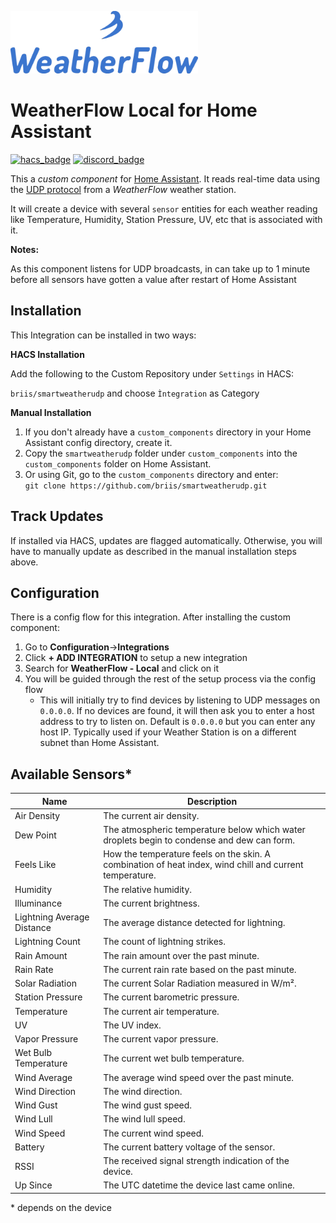 ![WeatherFlow Logo](logo.png)

# WeatherFlow Local for Home Assistant

[![hacs_badge](https://img.shields.io/badge/HACS-Custom-orange.svg)](https://github.com/custom-components/hacs) [![discord_badge](https://img.shields.io/discord/918948431714738257)](https://discord.gg/rWzPjQegRy)

This a _custom component_ for [Home Assistant](https://www.home-assistant.io/). It reads real-time data using the [UDP protocol](https://weatherflow.github.io/Tempest/api/udp/v171/) from a _WeatherFlow_ weather station.

It will create a device with several `sensor` entities for each weather reading like Temperature, Humidity, Station Pressure, UV, etc that is associated with it.

**Notes:**

As this component listens for UDP broadcasts, in can take up to 1 minute before all sensors have gotten a value after restart of Home Assistant

## Installation

This Integration can be installed in two ways:

**HACS Installation**

Add the following to the Custom Repository under `Settings` in HACS:

`briis/smartweatherudp` and choose `Ìntegration` as Category

**Manual Installation**

1. If you don't already have a `custom_components` directory in your Home Assistant config directory, create it.
2. Copy the `smartweatherudp` folder under `custom_components` into the `custom_components` folder on Home Assistant.
3. Or using Git, go to the `custom_components` directory and enter:<br/>`git clone https://github.com/briis/smartweatherudp.git`

## Track Updates

If installed via HACS, updates are flagged automatically. Otherwise, you will have to manually update as described in the manual installation steps above.

## Configuration

There is a config flow for this integration. After installing the custom component:

1. Go to **Configuration**->**Integrations**
2. Click **+ ADD INTEGRATION** to setup a new integration
3. Search for **WeatherFlow - Local** and click on it
4. You will be guided through the rest of the setup process via the config flow
   - This will initially try to find devices by listening to UDP messages on `0.0.0.0`. If no devices are found, it will then ask you to enter a host address to try to listen on. Default is `0.0.0.0` but you can enter any host IP. Typically used if your Weather Station is on a different subnet than Home Assistant.

## Available Sensors\*

| Name                       | Description                                                                                             |
| -------------------------- | ------------------------------------------------------------------------------------------------------- |
| Air Density                | The current air density.                                                                                |
| Dew Point                  | The atmospheric temperature below which water droplets begin to condense and dew can form.              |
| Feels Like                 | How the temperature feels on the skin. A combination of heat index, wind chill and current temperature. |
| Humidity                   | The relative humidity.                                                                                  |
| Illuminance                | The current brightness.                                                                                 |
| Lightning Average Distance | The average distance detected for lightning.                                                            |
| Lightning Count            | The count of lightning strikes.                                                                         |
| Rain Amount                | The rain amount over the past minute.                                                                   |
| Rain Rate                  | The current rain rate based on the past minute.                                                         |
| Solar Radiation            | The current Solar Radiation measured in W/m².                                                           |
| Station Pressure           | The current barometric pressure.                                                                        |
| Temperature                | The current air temperature.                                                                            |
| UV                         | The UV index.                                                                                           |
| Vapor Pressure             | The current vapor pressure.                                                                             |
| Wet Bulb Temperature       | The current wet bulb temperature.                                                                       |
| Wind Average               | The average wind speed over the past minute.                                                            |
| Wind Direction             | The wind direction.                                                                                     |
| Wind Gust                  | The wind gust speed.                                                                                    |
| Wind Lull                  | The wind lull speed.                                                                                    |
| Wind Speed                 | The current wind speed.                                                                                 |
| Battery                    | The current battery voltage of the sensor.                                                              |
| RSSI                       | The received signal strength indication of the device.                                                  |
| Up Since                   | The UTC datetime the device last came online.                                                           |

\* depends on the device
